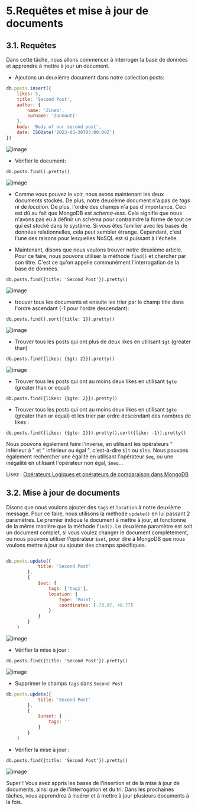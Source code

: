# 5.Requêtes et mise à jour de documents

## 3.1. Requêtes

Dans cette tâche, nous allons commencer à interroger la base de données et apprendre à mettre à jour un document. 

* Ajoutons un deuxième document dans notre collection posts:

```js
db.posts.insert({
	likes: 5,
	title: 'Second Post',
	author: {
		name: 'Zineb',
		surname: 'Zannouti'
	},
	body: 'Body of our second post',
	date: ISODate('2023-03-30T03:00:00Z')
})
```

![image](https://user-images.githubusercontent.com/123749462/225776627-08441dd3-e21f-40ad-938e-a0873d37d039.png)

* Vérifier le document:
```
db.posts.find().pretty()
```

![image](https://user-images.githubusercontent.com/123749462/225777012-25b8e2fc-89e0-478a-be47-b48477f53a60.png)

- Comme vous pouvez le voir, nous avons maintenant les deux documents stockés. De plus, notre deuxième document n'a pas de *tags* ni de *location*. De plus, l'ordre des champs n'a pas d'importance. Ceci est dû au fait que MongoDB est *schema-less*. Cela signifie que nous n'avons pas eu à définir un schéma pour contraindre la forme de tout ce qui est stocké dans le système. Si vous êtes familier avec les bases de données relationnelles, cela peut sembler étrange. Cependant, c'est l'une des raisons pour lesquelles NoSQL est si puissant à l'échelle. 

* Maintenant, disons que nous voulons trouver notre deuxième article. Pour ce faire, nous pouvons utiliser la méthode `find()` et chercher par son titre. C'est ce qu'on appelle communément l'interrogation de la base de données. 

```
db.posts.find({title: 'Second Post'}).pretty()
```
![image](https://user-images.githubusercontent.com/123749462/225777222-38e83b60-f0d2-4196-bd2f-e22c0a265cdb.png)
* trouver tous les documents et ensuite les trier par le champ title dans l'ordre ascendant (-1 pour l'ordre descendant):
```
db.posts.find().sort({title: 1}).pretty()
```

![image](https://user-images.githubusercontent.com/123749462/225777799-d32ad4cc-f81e-482b-a453-5ada6c79f0f1.png)


* Trouver tous les posts qui ont plus de deux likes en utilisant `$gt` (greater than) 
```
db.posts.find({likes: {$gt: 2}}).pretty()
```
![image](https://user-images.githubusercontent.com/123749462/225778305-53302ac1-cd57-498d-bcdb-928da40851ad.png)

* Trouver tous les posts qui ont au moins deux likes en utilisant `$gte` (greater than or equal)
```
db.posts.find({likes: {$gte: 2}}).pretty()
```

* Trouver tous les posts qui ont au moins deux likes en utilisant `$gte` (greater than or equal) et les trier par ordre descendant des nombres de likes :
```
db.posts.find({likes: {$gte: 2}}).pretty().sort({like: -1}).pretty()
```
Nous pouvons également faire l'inverse, en utilisant les opérateurs " inférieur à " et " inférieur ou égal ", c'est-à-dire `$lt` ou `$lte`. Nous pouvons également rechercher une égalité en utilisant l'opérateur `$eq`, ou une inégalité en utilisant l'opérateur non égal, `$neq`...

Lisez : [Opérateurs Logiques et opérateurs de comparaison dans MongoDB](https://kinsta.com/fr/blog/operateurs-mongodb/)

## 3.2. Mise à jour de documents

Disons que nous voulons ajouter des `tags` et `location` à notre deuxième message. Pour ce faire, nous utilisons la méthode `update()` en lui passant 2 paramètres. Le premier indique le document à mettre à jour, et fonctionne de la même manière que la méthode `find()`. Le deuxième paramètre est soit un document complet, si vous voulez changer le document complètement, ou nous pouvons utiliser l'opérateur `$set`, pour dire à MongoDB que nous voulons mettre à jour ou ajouter des champs spécifiques.

```js

db.posts.update({
			title: 'Second Post'
		},
		{
			$set: {
				tags: ['tag1'],
				location: {
					type: 'Point',
					coordinates: [-73.97, 40.77]
				}
			}
		}
	)
```

![image](https://user-images.githubusercontent.com/123749462/225778633-c8894f61-d665-447e-81c7-6f38d3faca8e.png)


* Vérifier la mise à jour :
```
db.posts.find({title: 'Second Post'}).pretty()
```

![image](https://user-images.githubusercontent.com/123749462/225779462-2449feb1-a92f-4afd-9231-52dddb545524.png)
* Supprimer le champs `tags` dans `Second Post`

```js
db.posts.update({
			title: 'Second Post'
		},
		{
			$unset: {
				tags: ''
			}
		}
	)
```
* Vérifier la mise à jour :
```
db.posts.find({title: 'Second Post'}).pretty()
```
![image](https://user-images.githubusercontent.com/123749462/225779692-be949a30-fba4-4e9f-a404-8be5d1ab7db3.png)


Super ! Vous avez appris les bases de l'insertion et de la mise à jour de documents, ainsi que de l'interrogation et du tri. Dans les prochaines tâches, vous apprendrez à insérer et à mettre à jour plusieurs documents à la fois.
